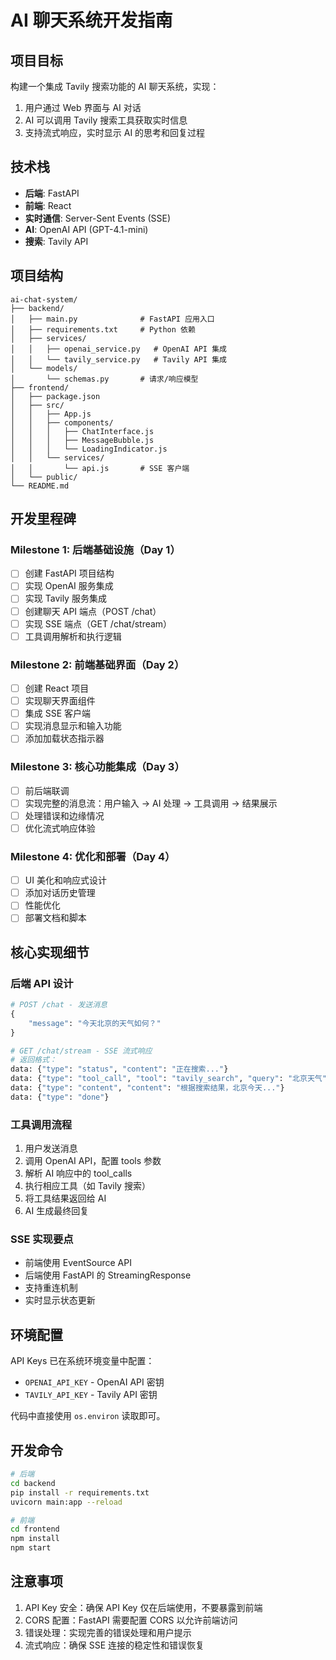 # AI 聊天系统开发指南

## 项目目标

构建一个集成 Tavily 搜索功能的 AI 聊天系统，实现：
1. 用户通过 Web 界面与 AI 对话
2. AI 可以调用 Tavily 搜索工具获取实时信息
3. 支持流式响应，实时显示 AI 的思考和回复过程

## 技术栈

- **后端**: FastAPI
- **前端**: React
- **实时通信**: Server-Sent Events (SSE)
- **AI**: OpenAI API (GPT-4.1-mini)
- **搜索**: Tavily API

## 项目结构

```
ai-chat-system/
├── backend/
│   ├── main.py              # FastAPI 应用入口
│   ├── requirements.txt     # Python 依赖
│   ├── services/
│   │   ├── openai_service.py   # OpenAI API 集成
│   │   └── tavily_service.py   # Tavily API 集成
│   └── models/
│       └── schemas.py       # 请求/响应模型
├── frontend/
│   ├── package.json
│   ├── src/
│   │   ├── App.js
│   │   ├── components/
│   │   │   ├── ChatInterface.js
│   │   │   ├── MessageBubble.js
│   │   │   └── LoadingIndicator.js
│   │   └── services/
│   │       └── api.js       # SSE 客户端
│   └── public/
└── README.md
```

## 开发里程碑

### Milestone 1: 后端基础设施（Day 1）
- [ ] 创建 FastAPI 项目结构
- [ ] 实现 OpenAI 服务集成
- [ ] 实现 Tavily 服务集成  
- [ ] 创建聊天 API 端点（POST /chat）
- [ ] 实现 SSE 端点（GET /chat/stream）
- [ ] 工具调用解析和执行逻辑

### Milestone 2: 前端基础界面（Day 2）
- [ ] 创建 React 项目
- [ ] 实现聊天界面组件
- [ ] 集成 SSE 客户端
- [ ] 实现消息显示和输入功能
- [ ] 添加加载状态指示器

### Milestone 3: 核心功能集成（Day 3）
- [ ] 前后端联调
- [ ] 实现完整的消息流：用户输入 → AI 处理 → 工具调用 → 结果展示
- [ ] 处理错误和边缘情况
- [ ] 优化流式响应体验

### Milestone 4: 优化和部署（Day 4）
- [ ] UI 美化和响应式设计
- [ ] 添加对话历史管理
- [ ] 性能优化
- [ ] 部署文档和脚本

## 核心实现细节

### 后端 API 设计

```python
# POST /chat - 发送消息
{
    "message": "今天北京的天气如何？"
}

# GET /chat/stream - SSE 流式响应
# 返回格式：
data: {"type": "status", "content": "正在搜索..."}
data: {"type": "tool_call", "tool": "tavily_search", "query": "北京天气"}
data: {"type": "content", "content": "根据搜索结果，北京今天..."}
data: {"type": "done"}
```

### 工具调用流程

1. 用户发送消息
2. 调用 OpenAI API，配置 tools 参数
3. 解析 AI 响应中的 tool_calls
4. 执行相应工具（如 Tavily 搜索）
5. 将工具结果返回给 AI
6. AI 生成最终回复

### SSE 实现要点

- 前端使用 EventSource API
- 后端使用 FastAPI 的 StreamingResponse
- 支持重连机制
- 实时显示状态更新

## 环境配置

API Keys 已在系统环境变量中配置：
- `OPENAI_API_KEY` - OpenAI API 密钥
- `TAVILY_API_KEY` - Tavily API 密钥

代码中直接使用 `os.environ` 读取即可。

## 开发命令

```bash
# 后端
cd backend
pip install -r requirements.txt
uvicorn main:app --reload

# 前端
cd frontend
npm install
npm start
```

## 注意事项

1. API Key 安全：确保 API Key 仅在后端使用，不要暴露到前端
2. CORS 配置：FastAPI 需要配置 CORS 以允许前端访问
3. 错误处理：实现完善的错误处理和用户提示
4. 流式响应：确保 SSE 连接的稳定性和错误恢复